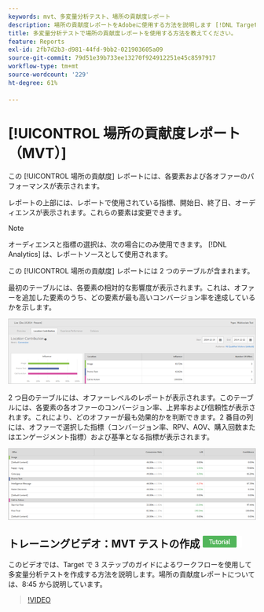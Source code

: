 ```yaml
---
keywords: mvt、多変量分析テスト、場所の貢献度レポート
description: 場所の貢献度レポートをAdobeに使用する方法を説明します [!DNL Target] 各要素と各オファーのパフォーマンスを表示するエクスペリエンスのターゲット設定アクティビティ。
title: 多変量分析テストで場所の貢献度レポートを使用する方法を教えてください。
feature: Reports
exl-id: 2fb7d2b3-d981-44fd-9bb2-021903605a09
source-git-commit: 79d51e39b733ee13270f924912251e45c8597917
workflow-type: tm+mt
source-wordcount: '229'
ht-degree: 61%

---
```


# [!UICONTROL 場所の貢献度レポート（MVT）]

この [!UICONTROL 場所の貢献度] レポートには、各要素および各オファーのパフォーマンスが表示されます。

レポートの上部には、レポートで使用されている指標、開始日、終了日、オーディエンスが表示されます。これらの要素は変更できます。

>[!NOTE]
>
>オーディエンスと指標の選択は、次の場合にのみ使用できます。 [!DNL Analytics] は、レポートソースとして使用されます。

この [!UICONTROL 場所の貢献度] レポートには 2 つのテーブルが含まれます。

最初のテーブルには、各要素の相対的な影響度が表示されます。これは、オファーを追加した要素のうち、どの要素が最も高いコンバージョン率を達成しているかを示します。

![Adobe Targetの場所の貢献度レポート](/help/main/c-reports/assets/locationcontributiontop.png)

2 つ目のテーブルには、オファーレベルのレポートが表示されます。このテーブルには、各要素の各オファーのコンバージョン率、上昇率および信頼性が表示されます。これにより、どのオファーが最も効果的かを判断できます。2 番目の列には、オファーで選択した指標（コンバージョン率、RPV、AOV、購入回数またはエンゲージメント指標）および基準となる指標が表示されます。

![Adobe Targetの場所の貢献度レポート](/help/main/c-reports/assets/locationcontributionbottom.png)

## トレーニングビデオ：MVT テストの作成 ![チュートリアルバッジ](/help/main/assets/tutorial.png)

このビデオでは、Target で 3 ステップのガイドによるワークフローを使用して多変量分析テストを作成する方法を説明します。場所の貢献度レポートについては、8:45 から説明しています。

>[!VIDEO](https://video.tv.adobe.com/v/17395)
